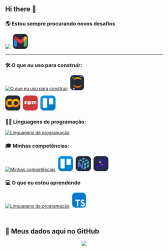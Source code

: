 ## Hi there 👋

### 🌎 Estou sempre procurando novos desafios

  <a href="https://www.linkedin.com/in/cleversonguandalin/" alt="Linkedin">
  <img src="https://skillicons.dev/icons?i=linkedin" /></a>
  
  <a href="mailto:cleversongnd@gmail.com" alt="Gmail">
  <img src="https://raw.githubusercontent.com/CleverGnd/skill-icons-news/77bb52e7ed724e437c488792dfa94146f6d48f11/icons/Gmail-Dark.svg" height="48"/></a>
<br>


---
### 🛠️ O que eu uso para construir:
[![O que eu uso para construir](https://skillicons.dev/icons?i=vscode,git,github,postgres,linux&perline=5)](https://github.com/CleverGnd) 
<img src="https://raw.githubusercontent.com/CleverGnd/skill-icons-news/d7ac181e86943c54075644c19fdf75651ac39f48/icons/Jupyter-Dark.svg" width="48" height="48"/>

<img src="https://raw.githubusercontent.com/CleverGnd/skill-icons-news/91e3a788a5b8adfea5642b3d3f76cc5aef3f49d0/icons/Colab-Dark.svg" width="48" height="48"/> <img src="https://raw.githubusercontent.com/CleverGnd/skill-icons-news/646d7753dc8fc7b5cb59d5389c000e7da2123eb1/icons/Npm.svg" height="48"/> <img src="https://raw.githubusercontent.com/CleverGnd/skill-icons-news/646d7753dc8fc7b5cb59d5389c000e7da2123eb1/icons/Trello.svg" height="48"/>

### 👩‍💻 Linguagens de programação:
[![Linguagens de programação](https://skillicons.dev/icons?i=python,javascript&perline=5)](https://github.com/CleverGnd)

### 🎓 Minhas competências:

[![Minhas competências](https://skillicons.dev/icons?i=express,nodejs,flask&perline=5)](https://github.com/CleverGnd) <img src="https://raw.githubusercontent.com/CleverGnd/skill-icons-news/646d7753dc8fc7b5cb59d5389c000e7da2123eb1/icons/Trello.svg" height="48"/> <img src="https://raw.githubusercontent.com/CleverGnd/skill-icons-news/77bb52e7ed724e437c488792dfa94146f6d48f11/icons/Numpy-Dark.svg" height="48"/> <img src="https://raw.githubusercontent.com/CleverGnd/skill-icons-news/77bb52e7ed724e437c488792dfa94146f6d48f11/icons/Pandas-Dark.svg" height="48"/>

### 💻 O que eu estou aprendendo

[![Linguagens de programação](https://skillicons.dev/icons?i=html,css,aws&perline=5)](https://github.com/CleverGnd) <img src="https://raw.githubusercontent.com/CleverGnd/skill-icons-news/5457d26cf8e4e68f937eb37a712707100dac091c/icons/TypeScript.svg" width="48" height="48"/> 

<br>

## 📖 Meus dados aqui no GitHub

<p align="center">
  <a href="https://www.linkedin.com/in/cleversonguandalin/" alt="Linkedin">
  <img src="https://github-readme-stats.vercel.app/api/top-langs/?username=CleverGND&hide_progress=true&bg_color=242938&text_color=FFFFFF&hide_border=true&title_color=FFFFFF&border_radius=10&locale=pt-br" /></a>  
<p>   


